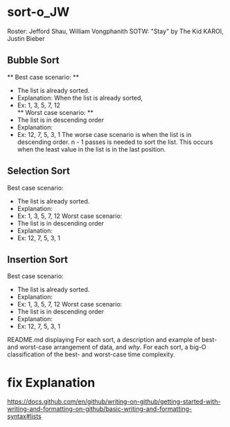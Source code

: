 # sort-o_JW
Roster: Jefford Shau, William Vongphanith
SOTW: "Stay" by The Kid KAROI, Justin Bieber

## Bubble Sort
** Best case scenario: **
- The list is already sorted.
- Explanation: When the list is already sorted,
- Ex: 1, 3, 5, 7, 12  
** Worst case scenario: **
- The list is in descending order
- Explanation:
- Ex: 12, 7, 5, 3, 1
The worse case scenario is when the list is in descending order. n - 1 passes is needed to sort the list. This occurs when the least value in the list is in the last position.

## Selection Sort
Best case scenario:
- The list is already sorted.
- Explanation:
- Ex: 1, 3, 5, 7, 12
Worst case scenario:
- The list is in descending order
- Explanation:
- Ex: 12, 7, 5, 3, 1

## Insertion Sort
Best case scenario:
- The list is already sorted.
- Explanation:
- Ex: 1, 3, 5, 7, 12
Worst case scenario:
- The list is in descending order
- Explanation:
- Ex: 12, 7, 5, 3, 1


README.md displaying
For each sort, a description and example of best- and worst-case arrangement of data, and *why*.
For each sort, a big-O classification of the best- and worst-case time complexity.

# fix Explanation

https://docs.github.com/en/github/writing-on-github/getting-started-with-writing-and-formatting-on-github/basic-writing-and-formatting-syntax#lists
